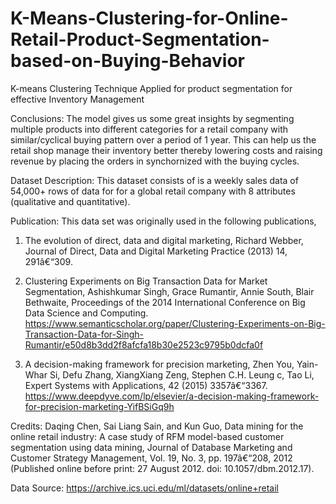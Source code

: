 # K-Means-Clustering-for-Online-Retail-Product-Segmentation-based-on-Buying-Behavior

K-means Clustering Technique Applied for product segmentation for effective Inventory Management

Conclusions: The model gives us some great insights by segmenting multiple products into different categories for a retail company with similar/cyclical buying pattern over a period of 1 year. This can help us the retail shop manage their inventory better thereby lowering costs and raising revenue by placing the orders in synchornized with the buying cycles.

Dataset Description: This dataset consists of is a weekly sales data of 54,000+ rows of data for for a global retail company with 8 attributes (qualitative and quantitative).

Publication: This data set was originally used in the following publications,

1. The evolution of direct, data and digital marketing, Richard Webber, Journal of Direct, Data and Digital Marketing Practice (2013) 14, 291â€“309.

2. Clustering Experiments on Big Transaction Data for Market Segmentation, Ashishkumar Singh, Grace Rumantir, Annie South, Blair Bethwaite, Proceedings of the 2014 International Conference on Big Data Science and Computing. 
https://www.semanticscholar.org/paper/Clustering-Experiments-on-Big-Transaction-Data-for-Singh-Rumantir/e50d8b3dd2f8afcfa18b30e2523c9795b0dcfa0f

3. A decision-making framework for precision marketing, Zhen You, Yain-Whar Si, Defu Zhang, XiangXiang Zeng, Stephen C.H. Leung c, Tao Li, Expert Systems with Applications, 42 (2015) 3357â€“3367.
https://www.deepdyve.com/lp/elsevier/a-decision-making-framework-for-precision-marketing-YifBSiGq9h

Credits: Daqing Chen, Sai Liang Sain, and Kun Guo, Data mining for the online retail industry: A case study of RFM model-based customer segmentation using data mining, Journal of Database Marketing and Customer Strategy Management, Vol. 19, No. 3, pp. 197â€“208, 2012 (Published online before print: 27 August 2012. doi: 10.1057/dbm.2012.17).

Data Source: https://archive.ics.uci.edu/ml/datasets/online+retail
